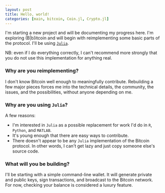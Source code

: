 ```yaml
---
layout: post
title: Hello, world!
categories: [main, bitcoin, Coin.jl, Crypto.jl]
---
```


I'm starting a new project and will be documenting my progress here. I'm exploring (B\|b)itcoin and will begin with reimplementing some basic parts of the protocol. I'll be using [`Julia`](http://julialang.org/).

NB: even if I do everything correctly, I can't recommend more strongly that you do not use this implementation for anything real.

### Why are you reimplementing?
I don't know Bitcoin well enough to meaningfully contribute. Rebuilding a few major pieces forces me into the technical details, the community, the issues, and the possibilities, without anyone depending on me.

### Why are you using `Julia`?
A few reasons:

- I'm interested in `Julia` as a possible replacement for work I'd do in `R`, `Python`, and `MATLAB`.
- It's young enough that there are easy ways to contribute.
- There doesn't appear to be any `Julia` implementation of the Bitcoin protocol. In other words, I can't get lazy and just copy someone else's source code.

### What will you be building?
I'll be starting with a simple command-line wallet. It will generate private and public keys, sign transactions, and broadcast to the Bitcoin network. For now, checking your balance is considered a luxury feature.

